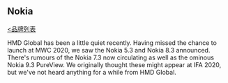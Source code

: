 ## Nokia
[<品牌列表](https://github.com/Jeremiah-Y/IFA2020/blob/master/IFA%202020%20%E6%8A%A5%E9%81%93%E8%AE%A1%E5%88%92/4%20IFA%202020%20%E5%93%81%E7%89%8C%E5%88%97%E8%A1%A8.md)

HMD Global has been a little quiet recently. Having missed the chance to launch at MWC 2020, we saw the Nokia 5.3 and Nokia 8.3 announced. There's rumours of the Nokia 7.3 now circulating as well as the ominous Nokia 9.3 PureView. We originally thought these might appear at IFA 2020, but we've not heard anything for a while from HMD Global.